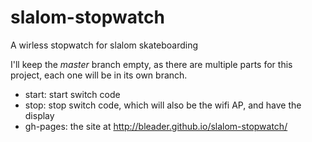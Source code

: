 # slalom-stopwatch
A wirless stopwatch for slalom skateboarding

I'll keep the *master* branch empty, as there are multiple parts for this
project, each one will be in its own branch.

* start: start switch code
* stop: stop switch code, which will also be the wifi AP, and have the display
* gh-pages: the site at http://bleader.github.io/slalom-stopwatch/
